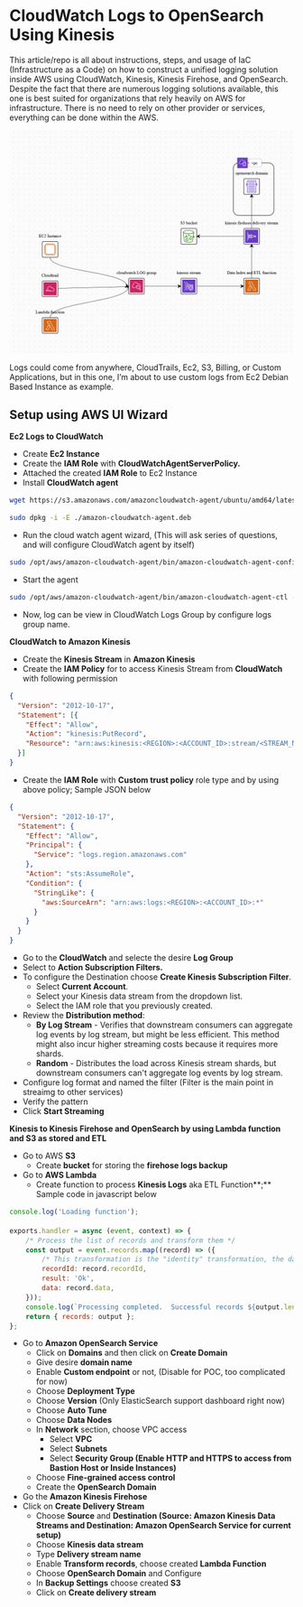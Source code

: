 # CloudWatch Logs to OpenSearch Using Kinesis

This article/repo is all about instructions, steps, and usage of IaC (Infrastructure as a Code) on how to construct a unified logging solution inside AWS using CloudWatch, Kinesis, Kinesis Firehose, and OpenSearch. Despite the fact that there are numerous logging solutions available, this one is best suited for organizations that rely heavily on AWS for infrastructure. There is no need to rely on other provider or services, everything can be done within the AWS.

![Infa Diagram](assets/images/infra-diagram.png)

Logs could come from anywhere, CloudTrails, Ec2, S3, Billing, or Custom Applications, but in this one, I’m about to use custom logs from Ec2 Debian Based Instance as example.

## **Setup using AWS UI Wizard**

**Ec2 Logs to CloudWatch**

- Create **Ec2 Instance**
- Create the **IAM Role** with **CloudWatchAgentServerPolicy.**
- Attached the created **IAM Role** to Ec2 Instance
- Install **CloudWatch agent**

   

```bash
wget https://s3.amazonaws.com/amazoncloudwatch-agent/ubuntu/amd64/latest/amazon-cloudwatch-agent.deb
```

```bash
sudo dpkg -i -E ./amazon-cloudwatch-agent.deb
```

- Run the cloud watch agent wizard, (This will ask series of questions, and will configure CloudWatch agent by itself)

```bash
sudo /opt/aws/amazon-cloudwatch-agent/bin/amazon-cloudwatch-agent-config-wizard
```

- Start the agent

```bash
sudo /opt/aws/amazon-cloudwatch-agent/bin/amazon-cloudwatch-agent-ctl -a fetch-config -m ec2 -c file:/opt/aws/amazon-cloudwatch-agent/bin/config.json -s
```

- Now, log can be view in CloudWatch Logs Group by configure logs group name.

**CloudWatch to Amazon Kinesis**

- Create the **Kinesis Stream** in **Amazon Kinesis**
- Create the **IAM Policy** for to access Kinesis Stream from **CloudWatch** with following permission

```json
{
  "Version": "2012-10-17",
  "Statement": [{
    "Effect": "Allow",
    "Action": "kinesis:PutRecord",
    "Resource": "arn:aws:kinesis:<REGION>:<ACCOUNT_ID>:stream/<STREAM_NAME>"
  }]
}
```

- Create the **IAM Role** with **Custom trust policy** role type and by using above policy; Sample JSON below

```json
{
  "Version": "2012-10-17",
  "Statement": {
    "Effect": "Allow",
    "Principal": {
      "Service": "logs.region.amazonaws.com"
    },
    "Action": "sts:AssumeRole",
    "Condition": {
      "StringLike": {
        "aws:SourceArn": "arn:aws:logs:<REGION>:<ACCOUNT_ID>:*"
      }
    }
  }
}
```

- Go to the **CloudWatch** and selecte the desire **Log Group**
- Select to **Action Subscription Filters.**
- To configure the Destination choose **Create Kinesis Subscription Filter**.
    - Select **Current Account**.
    - Select your Kinesis data stream from the dropdown list.
    - Select the IAM role that you previously created.
- Review the **Distribution method**:
    - **By Log Stream** - Verifies that downstream consumers can 
    aggregate log events by log stream, but might be less efficient. This 
    method might also incur higher streaming costs because it requires more 
    shards.
    - **Random** - Distributes the load across Kinesis stream shards, but downstream consumers can't aggregate log events by log stream.
- Configure log format and named the filter (Filter is the main point in streaimg to other services)
- Verify the pattern
- Click **Start Streaming**

**Kinesis to Kinesis Firehose and OpenSearch by using Lambda function and S3 as stored and ETL**

- Go to AWS **S3**
    - Create **bucket** for storing the **firehose logs backup**
- Go to **AWS Lambda**
    - Create function to process **Kinesis Logs** aka ETL Function**;** Sample code in javascript below

```jsx
console.log('Loading function');

exports.handler = async (event, context) => {
    /* Process the list of records and transform them */
    const output = event.records.map((record) => ({
        /* This transformation is the "identity" transformation, the data is left intact */
        recordId: record.recordId,
        result: 'Ok',
        data: record.data,
    }));
    console.log(`Processing completed.  Successful records ${output.length}.`);
    return { records: output };
};
```

      

- Go to **Amazon OpenSearch Service**
    - Click on **Domains** and then click on **Create Domain**
    - Give desire **domain name**
    - Enable **Custom endpoint** or not, (Disable for POC, too complicated for now)
    - Choose **Deployment Type**
    - Choose **Version** (Only ElasticSearch support dashboard right now)
    - Choose **Auto Tune**
    - Choose **Data Nodes**
    - In **Network** section, choose VPC access
        - Select **VPC**
        - Select **Subnets**
        - Select **Security Group (**Enable HTTP and HTTPS to access from Bastion Host or Inside Instances**)**
    - Choose **Fine-grained access control**
    - Create the **OpenSearch Domain**
- Go the **Amazon Kinesis Firehose**
- Click on **Create Delivery Stream**
    - Choose **Source** and **Destination (**Source: Amazon Kinesis Data Streams and Destination: Amazon OpenSearch Service for current setup**)**
    - Choose **Kinesis data stream**
    - Type **Delivery stream name**
    - Enable **Transform records**, choose created **Lambda Function**
    - Choose **OpenSearch Domain** and Configure
    - In **Backup Settings** choose created **S3**
    - Click on **Create delivery stream**
